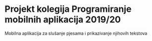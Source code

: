 # Projekt kolegija Programiranje mobilnih aplikacija 2019/20

Mobilna aplikacija za slušanje pjesama i prikazivanje njihovih tekstova
